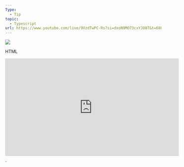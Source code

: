 ```yaml
---
Type:
  - Tip
topic:
  - Typescript
url: https://www.youtube.com/live/9VzdTwPC-Rs?si=dxoN9MO73cxYJO8T&t=6883
---
```

![](https://i.imgur.com/Xm3sGw2.png)


HTML
<iframe width="560" height="315" src="https://www.youtube.com/embed/9VzdTwPC-Rs?si=dxoN9MO73cxYJO8T&amp;start=6883" title="YouTube video player" frameborder="0" allow="accelerometer; autoplay; clipboard-write; encrypted-media; gyroscope; picture-in-picture; web-share" allowfullscreen></iframe>
	
`

